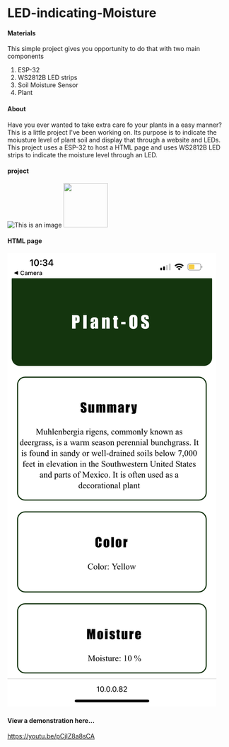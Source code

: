 # LED-indicating-Moisture

#### Materials
This simple project gives you opportunity to do that with two main components 
  1. ESP-32
  2. WS2812B LED strips
  3. Soil Moisture Sensor
  4. Plant
 

#### About
Have you ever wanted to take extra care fo your plants in a easy manner? This is a little project I've been working on. Its purpose is to indicate the moiusture level of plant soil and display that through a website and LEDs. This project uses a ESP-32 to host a HTML page and uses WS2812B LED strips to indicate the moisture level through an LED. 

#### project
![This is an image](images/IMG_3326.PNG)
<img src="images/IMG_3326.PNG" width="100" height="100" />

#### HTML page
![This is an image](images/IMG_3170.PNG )


#### View a demonstration here...
https://youtu.be/pCjIZ8a8sCA
